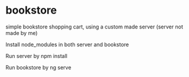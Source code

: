 # bookstore
simple bookstore shopping cart, using a custom made server (server not made by me)

Install node_modules in both server and bookstore <br>

Run server by npm install <br>

Run bookstore by ng serve


